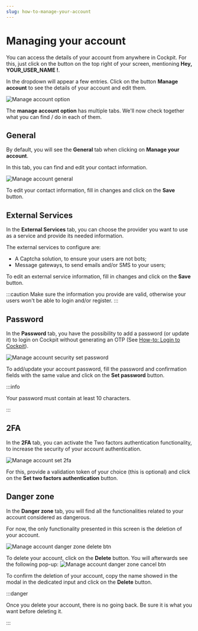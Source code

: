 ```yaml
---
slug: how-to-manage-your-account
---
```


# Managing your account

You can access the details of your account from anywhere in Cockpit. For this, just click on the button on the top right of your screen, mentioning **Hey, YOUR_USER_NAME !**.

In the dropdown will appear a few entries. Click on the button **Manage account** to see the details of your account 
and edit them.

![Manage account option](./img/manage-account/option.png)

The **manage account option** has multiple tabs. We'll now check together what you can find / do in each of them. 

## General

By default, you will see the **General** tab when clicking on __Manage your account__. 

In this tab, you can find and edit your contact information.

![Manage account general](./img/manage-account/general.png)

To edit your contact information, fill in changes and click on the **Save** button.

## External Services

In the **External Services** tab, you can choose the provider you want to use as a service and provide its needed information. 

The external services to configure are: 
- A Captcha solution, to ensure your users are not bots;
- Message gateways, to send emails and/or SMS to your users; 

To edit an external service information, fill in changes and click on the **Save** button. 


:::caution
Make sure the information you provide are valid, otherwise your users won't be able to login and/or register. 
:::


## Password

In the **Password** tab, you have the possibility to add a password (or update it) to login on Cockpit without generating an OTP
(See [How-to: Login to Cockpit](2_how-to-login.md)).

![Manage account security set password](./img/manage-account/security-set-password.png)

To add/update your account password, fill the password and confirmation fields with the same value and click on the 
**Set password** button.

:::info

Your password must contain at least 10 characters. 

:::

## 2FA

In the **2FA** tab, you can activate the Two factors authentication functionality, to increase the security 
of your account authentication.

![Manage account set 2fa](./img/manage-account/set-2fa.png)

For this, provide a validation token of your choice (this is optional) and click on the 
**Set two factors authentication** button. 

## Danger zone

In the **Danger zone** tab, you will find all the functionalities related to your account considered as dangerous.

For now, the only functionality presented in this screen is the deletion of your account.

![Manage account danger zone delete btn](./img/manage-account/danger-zone-delete-btn.png)

To delete your account, click on the **Delete** button. You will afterwards see the following pop-up:
![Manage account danger zone cancel btn](./img/manage-account/danger-zone-cancel-btn.png)

To confirm the deletion of your account, copy the name showed in the modal in the dedicated input and click on the **Delete** button.

:::danger

Once you delete your account, there is no going back. Be sure it is what you want before deleting it.

:::
